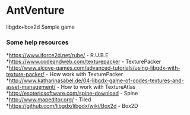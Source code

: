 AntVenture
==========

libgdx+box2d Sample game

### Some help resources

*https://www.iforce2d.net/rube/ - R.U.B.E
*https://www.codeandweb.com/texturepacker - TexturePacker
*http://www.alcove-games.com/advanced-tutorials/using-libgdx-with-texture-packer/ - How work with TexturePacker
*http://www.katharinasabel.de/04-libgdx-game-of-codes-textures-and-asset-management/ - How to work with TextureAtlas
*http://esotericsoftware.com/spine-download - Spine
*http://www.mapeditor.org/ - Tiled
*https://github.com/libgdx/libgdx/wiki/Box2d - Box2D
